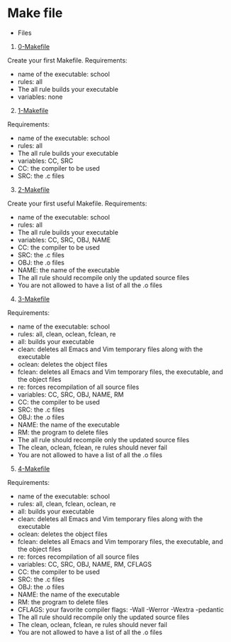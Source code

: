 # Make file

- Files 

1. [0-Makefile](0-Makefile)

Create your first Makefile.
Requirements:
- name of the executable: school
- rules: all
- The all rule builds your executable
- variables: none

2. [1-Makefile](1-Makefile)

Requirements:
- name of the executable: school
- rules: all
- The all rule builds your executable
- variables: CC, SRC
- CC: the compiler to be used
- SRC: the .c files

3. [2-Makefile](2-Makefile)


Create your first useful Makefile.
Requirements:
- name of the executable: school
- rules: all
- The all rule builds your executable
- variables: CC, SRC, OBJ, NAME
- CC: the compiler to be used
- SRC: the .c files
- OBJ: the .o files
- NAME: the name of the executable
- The all rule should recompile only the updated source files
- You are not allowed to have a list of all the .o files

4. [3-Makefile](3-Makefile)

Requirements:
- name of the executable: school
- rules: all, clean, oclean, fclean, re
- all: builds your executable
- clean: deletes all Emacs and Vim temporary files along with the executable
- oclean: deletes the object files
- fclean: deletes all Emacs and Vim temporary files, the executable, and the object files
- re: forces recompilation of all source files
- variables: CC, SRC, OBJ, NAME, RM
- CC: the compiler to be used
- SRC: the .c files
- OBJ: the .o files
- NAME: the name of the executable
- RM: the program to delete files
- The all rule should recompile only the updated source files
- The clean, oclean, fclean, re rules should never fail
- You are not allowed to have a list of all the .o files

5. [4-Makefile](4-Makefile)

Requirements:
- name of the executable: school
- rules: all, clean, fclean, oclean, re
- all: builds your executable
- clean: deletes all Emacs and Vim temporary files along with the executable
- oclean: deletes the object files
- fclean: deletes all Emacs and Vim temporary files, the executable, and the object files
- re: forces recompilation of all source files
- variables: CC, SRC, OBJ, NAME, RM, CFLAGS
- CC: the compiler to be used
- SRC: the .c files
- OBJ: the .o files
- NAME: the name of the executable
- RM: the program to delete files
- CFLAGS: your favorite compiler flags: -Wall -Werror -Wextra -pedantic
- The all rule should recompile only the updated source files
- The clean, oclean, fclean, re rules should never fail
- You are not allowed to have a list of all the .o files


